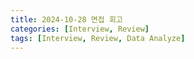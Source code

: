 ```yaml
---
title: 2024-10-28 면접 회고
categories: [Interview, Review]
tags: [Interview, Review, Data Analyze]
---
```


